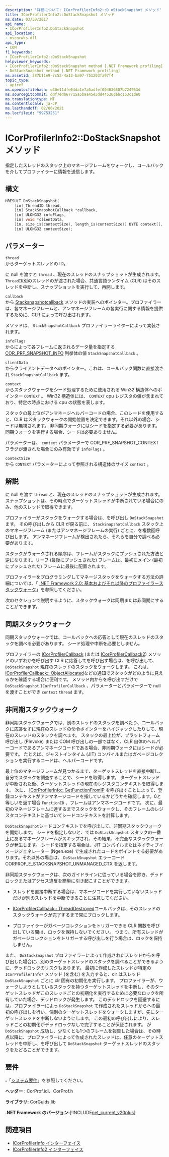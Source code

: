 ```yaml
---
description: '詳細について: ICorProfilerInfo2::D oStackSnapshot メソッド'
title: ICorProfilerInfo2::DoStackSnapshot メソッド
ms.date: 03/30/2017
api_name:
- ICorProfilerInfo2.DoStackSnapshot
api_location:
- mscorwks.dll
api_type:
- COM
f1_keywords:
- ICorProfilerInfo2::DoStackSnapshot
helpviewer_keywords:
- ICorProfilerInfo2::DoStackSnapshot method [.NET Framework profiling]
- DoStackSnapshot method [.NET Framework profiling]
ms.assetid: 287b11e9-7c52-4a13-ba97-751203fa97f4
topic_type:
- apiref
ms.openlocfilehash: e30e11dfe04da1e7a5adfef004036507b724963d
ms.sourcegitcommit: ddf7edb67715a5b9a45e3dd44536dabc153c1de0
ms.translationtype: MT
ms.contentlocale: ja-JP
ms.lasthandoff: 02/06/2021
ms.locfileid: "99753251"
---
```

# <a name="icorprofilerinfo2dostacksnapshot-method"></a>ICorProfilerInfo2::DoStackSnapshot メソッド

指定したスレッドのスタック上のマネージフレームをウォークし、コールバックを介してプロファイラーに情報を送信します。  
  
## <a name="syntax"></a>構文  
  
```cpp  
HRESULT DoStackSnapshot(  
    [in] ThreadID thread,  
    [in] StackSnapshotCallback *callback,  
    [in] ULONG32 infoFlags,  
    [in] void *clientData,  
    [in, size_is(contextSize), length_is(contextSize)] BYTE context[],  
    [in] ULONG32 contextSize);  
```  
  
## <a name="parameters"></a>パラメーター  

 `thread`  
 からターゲットスレッドの ID。  
  
 に null を渡すと `thread` 、現在のスレッドのスナップショットが生成されます。 `ThreadID`別のスレッドのが渡された場合、共通言語ランタイム (CLR) はそのスレッドを中断し、スナップショットを実行して、再開します。  
  
 `callback`  
 から [Stacksnapshotcallback](stacksnapshotcallback-function.md) メソッドの実装へのポインター。プロファイラーは、各マネージフレームと、アンマネージフレームの各実行に関する情報を提供するために、CLR によって呼び出されます。  
  
 メソッドは、 `StackSnapshotCallback` プロファイラーライターによって実装されます。  
  
 `infoFlags`  
 からによって各フレームに返されるデータ量を指定する [COR_PRF_SNAPSHOT_INFO](cor-prf-snapshot-info-enumeration.md) 列挙体の値 `StackSnapshotCallback` 。  
  
 `clientData`  
 からクライアントデータへのポインター。これは、コールバック関数に直接渡され `StackSnapshotCallback` ます。  
  
 `context`  
 からスタックウォークをシード処理するために使用される Win32 構造体へのポインター `CONTEXT` 。 Win32 構造体には、 `CONTEXT` cpu レジスタの値が含まれており、特定の時点における cpu の状態を表します。  
  
 スタックの最上位がアンマネージヘルパーコードの場合、このシードを使用すると、CLR はスタックウォークの開始位置を決定できます。それ以外の場合、シードは無視されます。 非同期ウォークにはシードを指定する必要があります。 同期ウォークを実行する場合、シードは必要ありません。  
  
 パラメーターは、 `context` パラメーターで COR_PRF_SNAPSHOT_CONTEXT フラグが渡された場合にのみ有効です `infoFlags` 。  
  
 `contextSize`  
 から `CONTEXT` パラメーターによって参照される構造体のサイズ `context` 。  
  
## <a name="remarks"></a>解説  

 に null を渡す `thread` と、現在のスレッドのスナップショットが生成されます。 スナップショットは、その時点でターゲットスレッドが中断されている場合にのみ、他のスレッドで取得できます。  
  
 プロファイラーがスタックをウォークする場合は、を呼び出し `DoStackSnapshot` ます。 その呼び出しから CLR が戻る前に、 `StackSnapshotCallback` スタック上のマネージフレーム (またはアンマネージフレームの実行) ごとに、を複数回呼び出します。 アンマネージフレームが検出されたら、それらを自分で調べる必要があります。  
  
 スタックがウォークされる順序は、フレームがスタックにプッシュされた方法と逆になります。リーフ (最後にプッシュされた) フレームは、最初にメイン (最初にプッシュされた) フレームに最後に配置されます。  
  
 プロファイラーをプログラミングしてマネージスタックをウォークする方法の詳細については、「 [.NET Framework 2.0: 基本およびそれ以降のプロファイラースタックウォーク](/previous-versions/dotnet/articles/bb264782(v=msdn.10))」を参照してください。  
  
 次のセクションで説明するように、スタックウォークは同期または非同期にすることができます。  
  
## <a name="synchronous-stack-walk"></a>同期スタックウォーク  

 同期スタックウォークでは、コールバックへの応答として現在のスレッドのスタックを調べる必要があります。 シード処理や中断を必要としません。  
  
 プロファイラーの [ICorProfilerCallback](icorprofilercallback-interface.md) (または [ICorProfilerCallback2](icorprofilercallback2-interface.md)) メソッドのいずれかを呼び出す CLR に応答してを呼び出す場合は、を呼び出して、 `DoStackSnapshot` 現在のスレッドのスタックをウォークします。 これは、 [ICorProfilerCallback:: ObjectAllocated](icorprofilercallback-objectallocated-method.md)などの通知でスタックがどのように見えるかを確認する場合に便利です。 メソッド内からを呼び出すだけで `DoStackSnapshot` `ICorProfilerCallback` 、パラメーターとパラメーターで null を渡すことができ `context` `thread` ます。  
  
## <a name="asynchronous-stack-walk"></a>非同期スタックウォーク  

 非同期スタックウォークでは、別のスレッドのスタックを調べたり、コールバックに応答せずに現在のスレッドの命令ポインターをハイジャックしたりして、現在のスレッドのスタックを調べます。 スタックの最上位が、プラットフォーム呼び出し (PInvoke) または COM 呼び出しの一部ではなく、CLR 自体のヘルパーコードであるアンマネージコードである場合、非同期ウォークにはシードが必要です。 たとえば、ジャストインタイム (JIT) コンパイルまたはガベージコレクションを実行するコードは、ヘルパーコードです。  
  
 最上位のマネージフレームが見つかるまで、ターゲットスレッドを直接中断し、自分でスタックを調査することで、シードを取得します。 ターゲットスレッドが中断された後、ターゲットスレッドの現在のレジスタコンテキストを取得します。 次に、 [ICorProfilerInfo:: GetFunctionFromIP](icorprofilerinfo-getfunctionfromip-method.md) を呼び出すことによって、登録コンテキストがアンマネージコードを指しているかどうかを確認します。0と等しいを返す場合 `FunctionID` 、フレームはアンマネージコードです。 次に、最初のマネージフレームに達するまでスタックをウォークし、そのフレームのレジスタコンテキストに基づいてシードコンテキストを計算します。  
  
 `DoStackSnapshot`シードコンテキストでを呼び出して、非同期スタックウォークを開始します。 シードを指定しないと、では `DoStackSnapshot` スタックの一番上にあるマネージフレームがスキップされ、その結果、不完全なスタックウォークが発生します。 シードを指定する場合は、JIT コンパイルまたはネイティブイメージジェネレーター (Ngen.exe) で生成されたコードをポイントする必要があります。それ以外の場合は、 `DoStackSnapshot` エラーコード CORPROF_E_STACKSNAPSHOT_UNMANAGED_CTX を返します。  
  
 非同期スタックウォークは、次のガイドラインに従っている場合を除き、デッドロックまたはアクセス違反を簡単に引き起こすことができます。  
  
- スレッドを直接中断する場合は、マネージコードを実行していないスレッドだけが別のスレッドを中断できることに注意してください。  
  
- [ICorProfilerCallback:: ThreadDestroyed](icorprofilercallback-threaddestroyed-method.md)コールバックは、そのスレッドのスタックウォークが完了するまで常にブロックします。  
  
- プロファイラーがガベージコレクションをトリガーできる CLR 関数を呼び出している間は、ロックを保持しないでください。 つまり、所有スレッドがガベージコレクションをトリガーする呼び出しを行う場合は、ロックを保持しません。  
  
 また、 `DoStackSnapshot` プロファイラーによって作成されたスレッドからを呼び出した場合に、別のターゲットスレッドのスタックを調べることができるように、デッドロックのリスクもあります。 最初に作成したスレッドが特定の `ICorProfilerInfo*` メソッド (を含む) を入力すると、clr はスレッド `DoStackSnapshot` ごとに clr 固有の初期化を実行します。 プロファイラーが、ウォークしようとしているスタックを持つターゲットスレッドを中断し、そのターゲットスレッドがこのスレッドごとの初期化を実行するために必要なロックを所有していた場合、デッドロックが発生します。 このデッドロックを回避するには、プロファイラーによっ `DoStackSnapshot` て作成されたスレッドからへの最初の呼び出しを行い、個別のターゲットスレッドをウォークしますが、先にターゲットスレッドを中断しないようにします。 この最初の呼び出しにより、スレッドごとの初期化がデッドロックなしで完了することが保証されます。 が `DoStackSnapshot` 成功し、少なくとも1つのフレームを報告した場合は、その時点以降に、プロファイラーによって作成されたスレッドは、任意のターゲットスレッドを中断し、を呼び出して `DoStackSnapshot` ターゲットスレッドのスタックをたどることができます。  
  
## <a name="requirements"></a>要件  

 **:**「[システム要件](../../get-started/system-requirements.md)」を参照してください。  
  
 **ヘッダー** : CorProf.idl、CorProf.h  
  
 **ライブラリ:** CorGuids.lib  
  
 **.NET Framework のバージョン:**[!INCLUDE[net_current_v20plus](../../../../includes/net-current-v20plus-md.md)]  
  
## <a name="see-also"></a>関連項目

- [ICorProfilerInfo インターフェイス](icorprofilerinfo-interface.md)
- [ICorProfilerInfo2 インターフェイス](icorprofilerinfo2-interface.md)
